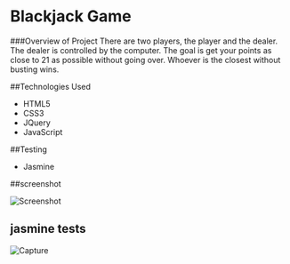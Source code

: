 # Blackjack Game
###Overview of Project
There are two players, the player and the dealer. The dealer is controlled by the computer. The goal is get your points as close to 21 as possible without going over. Whoever is the closest without busting wins.

##Technologies Used
* HTML5
* CSS3
* JQuery
* JavaScript

##Testing
* Jasmine

##screenshot

![Screenshot](https://user-images.githubusercontent.com/70049584/96565097-8ac46380-12e1-11eb-8202-23adbf7dd408.png)

## jasmine tests

![Capture](https://user-images.githubusercontent.com/70049584/96565240-c0694c80-12e1-11eb-9c45-9fb6fc1d0ea8.png)

